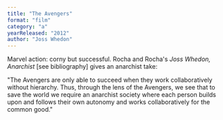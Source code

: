 ```yaml
---
title: "The Avengers"
format: "film"
category: "a"
yearReleased: "2012"
author: "Joss Whedon"
---
```

Marvel action: corny but successful. Rocha and Rocha's _Joss Whedon, Anarchist_ [see bibliography] gives an anarchist take:
      
"The Avengers are only able to succeed when they work collaboratively without hierarchy. Thus, through the lens of the Avengers, we see that to save the world we require an anarchist society where each person builds upon and follows their own autonomy and works collaboratively for the common good."
